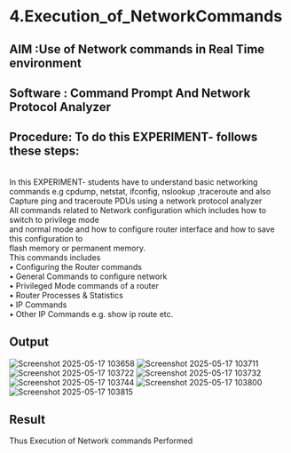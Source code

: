 # 4.Execution_of_NetworkCommands
## AIM :Use of Network commands in Real Time environment
## Software : Command Prompt And Network Protocol Analyzer
## Procedure: To do this EXPERIMENT- follows these steps:
<BR>
In this EXPERIMENT- students have to understand basic networking commands e.g cpdump, netstat, ifconfig, nslookup ,traceroute and also Capture ping and traceroute PDUs using a network protocol analyzer 
<BR>
All commands related to Network configuration which includes how to switch to privilege mode
<BR>
and normal mode and how to configure router interface and how to save this configuration to
<BR>
flash memory or permanent memory.
<BR>
This commands includes
<BR>
• Configuring the Router commands
<BR>
• General Commands to configure network
<BR>
• Privileged Mode commands of a router 
<BR>
• Router Processes & Statistics
<BR>
• IP Commands
<BR>
• Other IP Commands e.g. show ip route etc.
<BR>

## Output
![Screenshot 2025-05-17 103658](https://github.com/user-attachments/assets/3afef876-f54e-4538-9506-3fcf804c9b57)
![Screenshot 2025-05-17 103711](https://github.com/user-attachments/assets/1021113d-3d9d-4fd4-b726-d253216e9f6d)
![Screenshot 2025-05-17 103722](https://github.com/user-attachments/assets/57028ced-494f-4fb5-8eeb-00a219e7d35a)
![Screenshot 2025-05-17 103732](https://github.com/user-attachments/assets/40ec4f4b-589f-4244-97a9-719f2cc85c7f)
![Screenshot 2025-05-17 103744](https://github.com/user-attachments/assets/78347f97-14be-436f-b95e-56f13846f874)
![Screenshot 2025-05-17 103800](https://github.com/user-attachments/assets/dee123b4-70f8-4d6e-8b12-64c5b7809240)
![Screenshot 2025-05-17 103815](https://github.com/user-attachments/assets/df795d20-5d9a-402c-8353-e8d6952bd602)


## Result
Thus Execution of Network commands Performed 
